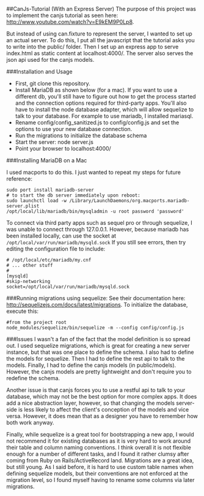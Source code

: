 ##CanJs-Tutorial (With an Express Server)
The purpose of this project was to implement the canjs tutorial as seen here:
http://www.youtube.com/watch?v=E9kEM9P0Lp8.

But instead of using can.fixture to represent the server, I wanted to set up an actual server.
To do this, I put all the javascript that the tutorial asks you to write into the public/ folder.
Then I set up an express app to serve index.html as static content at localhost:4000/. The server also serves
the json api used for the canjs models.


###Installation and Usage
- First, git clone this repository.
- Install MariaDB as shown below (for a mac). If you want to use a different db, you'll still have to figure out how to get the
process started and the connection options required for third-party apps. You'll also have to install the node
database adapter, which will allow sequelize to talk to your database. For example to use mariadb, I installed mariasql.
- Rename config/config_sanitized.js to config/config.js and set the options to use your new database connection.
- Run the migrations to initialize the database schema
- Start the server:
    node server.js
- Point your browser to localhost:4000/

###Installing MariaDB on a Mac

I used macports to do this. I just wanted to repeat my steps for future reference:

    sudo port install mariadb-server
    # to start the db server immediately upon reboot:
    sudo launchctl load -w /Library/LaunchDaemons/org.macports.mariadb-server.plist
    /opt/local/lib/mariadb/bin/mysqladmin -u root password 'password'

To connect via third party apps such as sequel pro or through sequelize, I was unable to connect through 127.0.0.1.
However, because mariadb has been installed locally, can use the socket at `/opt/local/var/run/mariadb/mysqld.sock`
If you still see errors, then try editing the configuration file to include:

    # /opt/local/etc/mariadb/my.cnf
	# ... other stuff
	#
	[mysqld]
	#skip-networking
	socket=/opt/local/var/run/mariadb/mysqld.sock

###Running migrations using sequelize:
See their documentation here: http://sequelizejs.com/docs/latest/migrations.
To initialize the database, execute this:

    #from the project root
    node_modules/sequelize/bin/sequelize -m --config config/config.js

###Issues
I wasn't a fan of the fact that the model definition is so spread out. I used sequelize migrations, which is great for
creating a new server instance, but that was one place to define the schema. I also had to define the models for sequelize.
Then I had to define the rest api to talk to the models. Finally, I had to define the canjs models (in public/models).
However, the canjs models are pretty lightweight and don't require you to redefine the schema.

Another issue is that canjs forces you to use a restful api to talk to your
database, which may not be the best option for more complex apps. It does add a nice abstraction layer, however, so that changing
 the models server-side is less likely to affect the client's conception of the models and vice versa. However, it does mean that
 as a designer you have to remember how both work anyway.

 Finally, while sequelize is a great tool for bootstrapping a new app, I would not recommend it for existing databases as it is very
 hard to work around their table and column naming conventions. I think overall it is not flexible enough for a number of different
 tasks, and I found it rather clumsy after coming from Ruby on Rails/ActiveRecord land. Migrations are a great idea, but still
 young. As I said before, it is hard to use custom table names when defining sequelize models, but their conventions are not
 enforced at the migration level, so I found myself having to rename some columns via later migrations.
